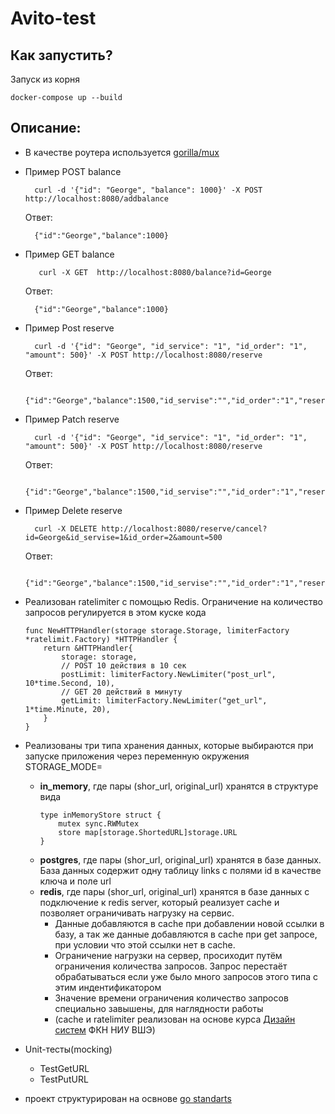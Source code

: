 # Avito-test
## Как запустить?
Запуск из корня
```
docker-compose up --build
```
## Описание:
- В качестве роутера используется [gorilla/mux](github.com/gorilla/mux)
- Пример POST balance
  ```
    curl -d '{"id": "George", "balance": 1000}' -X POST http://localhost:8080/addbalance

  ```
  Ответ:
  ```
    {"id":"George","balance":1000}
  ```
- Пример GET balance
    ```
       curl -X GET  http://localhost:8080/balance?id=George
    ```
  Ответ:
    ```
      {"id":"George","balance":1000}
    ```

- Пример Post reserve
    ```
      curl -d '{"id": "George", "id_service": "1", "id_order": "1", "amount": 500}' -X POST http://localhost:8080/reserve

    ```
  Ответ:
    ```
      {"id":"George","balance":1500,"id_servise":"","id_order":"1","reserved_balance":500}
    ```

- Пример Patch reserve
    ```
      curl -d '{"id": "George", "id_service": "1", "id_order": "1", "amount": 500}' -X POST http://localhost:8080/reserve

    ```
  Ответ:
    ```
      {"id":"George","balance":1500,"id_servise":"","id_order":"1","reserved_balance":500}
    ```

- Пример Delete reserve
    ```
      curl -X DELETE http://localhost:8080/reserve/cancel?id=George&id_servise=1&id_order=2&amount=500

    ```
  Ответ:
    ```
      {"id":"George","balance":1500,"id_servise":"","id_order":"1","reserved_balance":500}
    ```
  
- Реализован ratelimiter с помощью Redis. Ограничение на количество запросов регулируется в этом куске кода
    ```
    func NewHTTPHandler(storage storage.Storage, limiterFactory *ratelimit.Factory) *HTTPHandler {
        return &HTTPHandler{
            storage: storage,
            // POST 10 действия в 10 сек
            postLimit: limiterFactory.NewLimiter("post_url", 10*time.Second, 10),
            // GET 20 действий в минуту
            getLimit: limiterFactory.NewLimiter("get_url", 1*time.Minute, 20),
        }
   }
   ```
- Реализованы три типа хранения данных, которые выбираются при запуске приложения через переменную окружения STORAGE_MODE=
    - **in_memory**, где пары (shor_url, original_url) хранятся в структуре вида
      ```
      type inMemoryStore struct {
          mutex sync.RWMutex
          store map[storage.ShortedURL]storage.URL
      }
      ```
    - **postgres**, где пары (shor_url, original_url) хранятся в базе данных. База данных содержит одну таблицу links с полями id в качестве ключа и поле url
    - **redis**, где пары (shor_url, original_url) хранятся в базе данных с подключение к redis server,
      который реализует cache и позволяет ограничивать нагрузку на сервис.
        - Данные добавляются в cache при добавлении новой ссылки в базу,
          а так же данные добавляются в cache при get запросе, при условии что этой ссылки нет в cache.
        - Ограничение нагрузки на сервер, просиходит путём ограничения количества запросов. Запрос перестаёт обрабатываться
          если уже было много запросов этого типа с этим индентификатором
        - Значение времени ограничения количество запросов специально завышены, для наглядности работы
        - (cache и ratelimiter реализован на основе курса [Дизайн систем](http://wiki.cs.hse.ru/%D0%94%D0%B8%D0%B7%D0%B0%D0%B9%D0%BD_%D1%81%D0%B8%D1%81%D1%82%D0%B5%D0%BC_21/22) ФКН НИУ ВШЭ)
- Unit-тесты(mocking)
    - TestGetURL
    - TestPutURL
- проект структурирован на освнове [go standarts](https://github.com/golang-standards/project-layout)
    